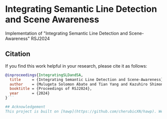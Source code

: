 # Integrating Semantic Line Detection and Scene Awareness
Implementation of  "Integrating Semantic Line Detection and Scene-Awareness" RSJ2024

## Citation 
If you find this work helpful in your research, please cite it as follows:

```bibtex
@inproceedings{IntegratingSLDandSA,
  title     = {Integrating Semantic Line Detection and Scene-Awareness},
  author    = {Mulugeta Solomon Abate and Tian Yang and Kazuhiro Shimonomura},
  booktitle = {Proceedings of RSJ2024},
  year      = {2024}
}```

## Acknowledgement
This project is built on [hawp](https://github.com/cherubicXN/hawp). We acknowledge [Dolphin Mulugeta](https://dododoyo.github.io/) for his contribution to the annotation tool. We also acknowledge the author of the wireframe dataset.

